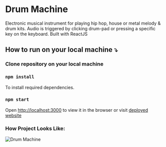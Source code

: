 # Drum Machine
Electronic musical instrument for playing hip hop, house or metal melody & drum kits. Audio is triggered by clicking drum-pad or pressing a specific key on the keyboard. Built with ReactJS

## How to run on your local machine :arrow_heading_down:

### Clone repository on your local machine
### `npm install`
To install required dependencies.

### `npm start`
Open [http://localhost:3000](http://localhost:3000) to view it in the browser or visit [deployed website](https://zaridzeorion.github.io/drum-machine/)


### How Project Looks Like:

![Drum Machine](https://i.ibb.co/SNpvNw1/Screenshot-6.png)
